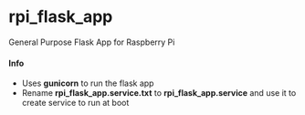 # rpi_flask_app
General Purpose Flask App for Raspberry Pi

#### Info ####
- Uses **gunicorn** to run the flask app
- Rename **rpi_flask_app.service.txt** to **rpi_flask_app.service** and use it to create service to run at boot 
